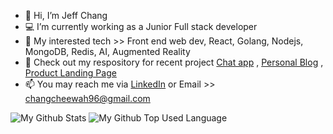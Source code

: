 - 👋 Hi, I’m Jeff Chang
- 💻 I’m currently working as a Junior Full stack developer
- 🌱 My interested tech >> Front end web dev, React, Golang, Nodejs, MongoDB, Redis, AI, Augmented Reality
- 💞️ Check out my respository for recent project [Chat app](https://jeffchatapp.herokuapp.com/) , [Personal Blog](https://jeffdevslife.com/) , [Product Landing Page](https://musicmernstackapp.herokuapp.com/)
- 📫 You may reach me via [LinkedIn](https://www.linkedin.com/in/jeff-chang-7461b119a/) or Email >> changcheewah96@gmail.com

![My Github Stats](https://github-readme-stats.vercel.app/api?username=JeffCw96)
![My Github Top Used Language](https://github-readme-stats.vercel.app/api/top-langs/?username=Jeffcw96)
<!---
Jeffcw96/Jeffcw96 is a ✨ special ✨ repository because its `README.md` (this file) appears on your GitHub profile.
You can click the Preview link to take a look at your changes.
--->

